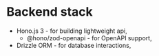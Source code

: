 # Backend stack

- Hono.js 3 - for building lightweight api,
  - @hono/zod-openapi - for OpenAPI support,
- Drizzle ORM - for database interactions,
